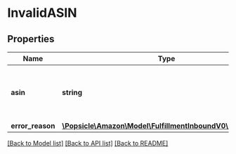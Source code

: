 # InvalidASIN

## Properties
Name | Type | Description | Notes
------------ | ------------- | ------------- | -------------
**asin** | **string** | The Amazon Standard Identification Number (ASIN) of the item. | [optional] 
**error_reason** | [**\Popsicle\Amazon\Model\FulfillmentInboundV0\ErrorReason**](ErrorReason.md) |  | [optional] 

[[Back to Model list]](../../README.md#documentation-for-models) [[Back to API list]](../../README.md#documentation-for-api-endpoints) [[Back to README]](../../README.md)

